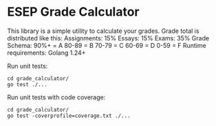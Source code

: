 # ESEP Grade Calculator

This library is a simple utility to calculate your grades.
Grade total is distributed like this:
Assignments: 15%
Essays: 15%
Exams: 35%
Grade Schema:
90%+ = A
80-89 = B
70-79 = C
60-69 = D
0-59 = F
Runtime requirements:
Golang 1.24+

Run unit tests:
```
cd grade_calculator/
go test ./...
```

Run unit tests with code coverage:
```
cd grade_calculator/
go test -coverprofile=coverage.txt ./...
```
